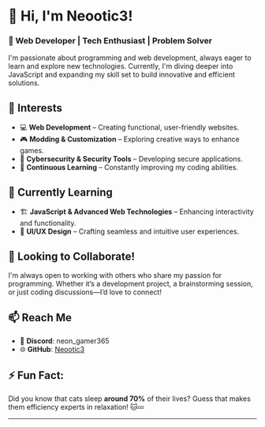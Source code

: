 # 👋 Hi, I'm Neootic3!

### 🚀 Web Developer | Tech Enthusiast | Problem Solver

I'm passionate about programming and web development, always eager to learn and explore new technologies. Currently, I'm diving deeper into JavaScript and expanding my skill set to build innovative and efficient solutions.

## 👀 Interests
- 💻 **Web Development** – Creating functional, user-friendly websites.
- 🎮 **Modding & Customization** – Exploring creative ways to enhance games.
- 🔐 **Cybersecurity & Security Tools** – Developing secure applications.
- 🚀 **Continuous Learning** – Constantly improving my coding abilities.

## 🌱 Currently Learning
- 🏗️ **JavaScript & Advanced Web Technologies** – Enhancing interactivity and functionality.
- 🎨 **UI/UX Design** – Crafting seamless and intuitive user experiences.

## 💞️ Looking to Collaborate!
I'm always open to working with others who share my passion for programming. Whether it’s a development project, a brainstorming session, or just coding discussions—I’d love to connect!

## 📫 Reach Me
- 💬 **Discord**: neon_gamer365
- 🌐 **GitHub**: [Neootic3](https://github.com/Neootic3)

## ⚡ Fun Fact:
Did you know that cats sleep **around 70%** of their lives? Guess that makes them efficiency experts in relaxation! 🐱💤

---
